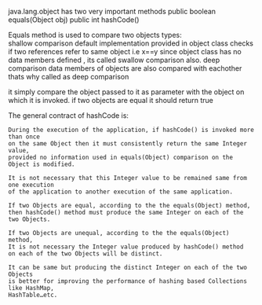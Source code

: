 java.lang.object has two very important methods
	public boolean equals(Object obj) 
	public int hashCode()

Equals method is used to compare two objects 
	types:	
		shallow comparison
			default implementation provided in object class
			checks if two references refer to same object 
			i.e x==y
			since object class has no data members defined , its called swallow comparison also.
		deep comparison
			data members of objects are also compared with eachother
			thats why called as deep comparison
		
it simply compare the object passed to it as parameter with the object on which it is invoked.
	if two objects are equal it should return true  

The general contract of hashCode is:

	During the execution of the application, if hashCode() is invoked more than once 
	on the same Object then it must consistently return the same Integer value, 
	provided no information used in equals(Object) comparison on the Object is modified. 
	
	It is not necessary that this Integer value to be remained same from one execution 
	of the application to another execution of the same application.
	
	If two Objects are equal, according to the the equals(Object) method, 
	then hashCode() method must produce the same Integer on each of the two Objects.
	
	If two Objects are unequal, according to the the equals(Object) method, 
	It is not necessary the Integer value produced by hashCode() method 
	on each of the two Objects will be distinct. 
	
	It can be same but producing the distinct Integer on each of the two Objects 
	is better for improving the performance of hashing based Collections like HashMap, 
	HashTable…etc.